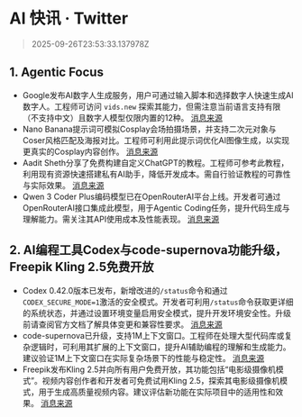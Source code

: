 # AI 快讯 · Twitter

> 2025-09-26T23:53:33.137978Z

## 1. Agentic Focus

- Google发布AI数字人生成服务，用户可通过输入脚本和选择数字人快速生成AI数字人。工程师可访问 `vids.new` 探索其能力，但需注意当前语言支持有限（不支持中文）且数字人模型仅限内置的12种。 [消息来源](https://x.com/dotey/status/1971675411592761721)
- Nano Banana提示词可模拟Cosplay会场拍摄场景，并支持二次元对象与Coser风格匹配及海报对比。工程师可利用此提示词优化AI图像生成，以实现更真实的Cosplay内容创作。 [消息来源](https://x.com/dotey/status/1971641776667771341)
- Aadit Sheth分享了免费构建自定义ChatGPT的教程。工程师可参考此教程，利用现有资源快速搭建私有AI助手，降低开发成本。需自行验证教程的可靠性与实际效果。 [消息来源](https://x.com/aaditsh/status/1971673716229820773)
- Qwen 3 Coder Plus编码模型已在OpenRouterAI平台上线。开发者可通过OpenRouterAI接口集成此模型，用于Agentic Coding任务，提升代码生成与理解能力。需关注其API使用成本及性能表现。 [消息来源](https://x.com/OpenRouterAI/status/1971676397644190140)

## 2. AI编程工具Codex与code-supernova功能升级，Freepik Kling 2.5免费开放

- Codex 0.42.0版本已发布，新增改进的`/status`命令和通过`CODEX_SECURE_MODE=1`激活的安全模式。开发者可利用`/status`命令获取更详细的系统状态，并通过设置环境变量启用安全模式，提升开发环境安全性。升级前请查阅官方文档了解具体变更和兼容性要求。 [消息来源](https://x.com/iannuttall/status/1971673239845060723)
- code-supernova已升级，支持1M上下文窗口。工程师在处理大型代码库或复杂逻辑时，可利用其扩展的上下文窗口，提升AI辅助编程的理解和生成能力。建议验证1M上下文窗口在实际复杂场景下的性能与稳定性。 [消息来源](https://x.com/kregenrek/status/1971670974677545378)
- Freepik发布Kling 2.5并向所有用户免费开放，其功能包括“电影级摄像机模式”。视频内容创作者和开发者可免费试用Kling 2.5，探索其电影级摄像机模式，用于生成高质量视频内容。建议评估新功能在实际项目中的适用性和效果。 [消息来源](https://x.com/hasantoxr/status/1971703944033587327)
